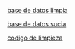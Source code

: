 [base de datos limpia](https://drive.google.com/file/d/1S-Cn9zViq_erWUOnJA3GlHSs8vPxXl29/view?usp=sharing)

[base de datos sucia](https://drive.google.com/file/d/1Ga5On0Thrfx97K9YDxMO0dKc3oGF57_3/view?usp=drive_link)

[codigo de limpieza](https://drive.google.com/file/d/1_2f91r298veVKKXUAKWeY9rEJTzCgFI0/view?usp=sharing)
